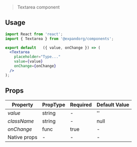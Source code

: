 
> Textarea component

## Usage

```jsx
import React from 'react';
import { Textarea } from '@expandorg/components';

export default   ({ value, onChange }) => (
  <Textarea
    placeholder="Type..."
    value={value}
    onChange={onChange}
  />
);
```

## Props

| Property     | PropType  | Required | Default Value  |
| ------------ | ----------| -------- | -------------- |
| *value*      | string    | -        | ''             |
| *className*  | string    | -        | null           |
| *onChange*   | func      | true     | -              |
| Native props | -         | -        | -              |
